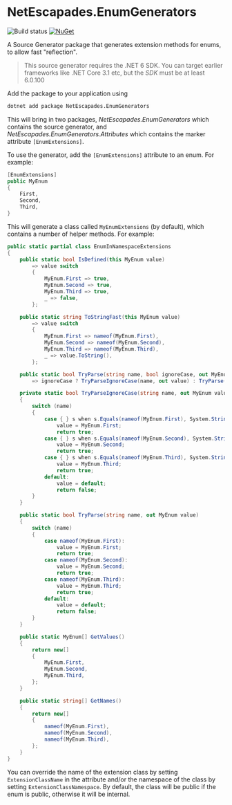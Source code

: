 # NetEscapades.EnumGenerators

![Build status](https://github.com/andrewlock/NetEscapades.EnumGenerators/actions/workflows/BuildAndPack.yml/badge.svg)
[![NuGet](https://img.shields.io/nuget/v/NetEscapades.EnumGenerators.svg)](https://www.nuget.org/packages/NetEscapades.EnumGenerators/)

A Source Generator package that generates extension methods for enums, to allow fast "reflection".

> This source generator requires the .NET 6 SDK. You can target earlier frameworks like .NET Core 3.1 etc, but the _SDK_ must be at least 6.0.100

Add the package to your application using

```bash
dotnet add package NetEscapades.EnumGenerators
```

This will bring in two packages, _NetEscapades.EnumGenerators_ which contains the source generator, and _NetEscapades.EnumGenerators.Attributes_ which contains the marker attribute `[EnumExtensions]`. 

To use the generator, add the `[EnumExtensions]` attribute to an enum. For example:

```csharp
[EnumExtensions]
public MyEnum
{
    First,
    Second,
    Third,
}
```

This will generate a class called `MyEnumExtensions` (by default), which contains a number of helper methods. For example:

```csharp
public static partial class EnumInNamespaceExtensions
{
    public static bool IsDefined(this MyEnum value)
        => value switch
        {
            MyEnum.First => true,
            MyEnum.Second => true,
            MyEnum.Third => true,
            _ => false,
        };

    public static string ToStringFast(this MyEnum value)
        => value switch
        {
            MyEnum.First => nameof(MyEnum.First),
            MyEnum.Second => nameof(MyEnum.Second),
            MyEnum.Third => nameof(MyEnum.Third),
            _ => value.ToString(),
        };

    public static bool TryParse(string name, bool ignoreCase, out MyEnum value)
        => ignoreCase ? TryParseIgnoreCase(name, out value) : TryParse(name, out value);

    private static bool TryParseIgnoreCase(string name, out MyEnum value)
    {
        switch (name)
        {
            case { } s when s.Equals(nameof(MyEnum.First), System.StringComparison.OrdinalIgnoreCase):
                value = MyEnum.First;
                return true;
            case { } s when s.Equals(nameof(MyEnum.Second), System.StringComparison.OrdinalIgnoreCase):
                value = MyEnum.Second;
                return true;
            case { } s when s.Equals(nameof(MyEnum.Third), System.StringComparison.OrdinalIgnoreCase):
                value = MyEnum.Third;
                return true;
            default:
                value = default;
                return false;
        }
    }

    public static bool TryParse(string name, out MyEnum value)
    {
        switch (name)
        {
            case nameof(MyEnum.First):
                value = MyEnum.First;
                return true;
            case nameof(MyEnum.Second):
                value = MyEnum.Second;
                return true;
            case nameof(MyEnum.Third):
                value = MyEnum.Third;
                return true;
            default:
                value = default;
                return false;
        }
    }

    public static MyEnum[] GetValues()
    {
        return new[]
        {
            MyEnum.First,
            MyEnum.Second,
            MyEnum.Third,
        };
    }

    public static string[] GetNames()
    {
        return new[]
        {
            nameof(MyEnum.First),
            nameof(MyEnum.Second),
            nameof(MyEnum.Third),
        };
    }
}
```

You can override the name of the extension class by setting `ExtensionClassName` in the attribute and/or the namespace of the class by setting `ExtensionClassNamespace`. By default, the class will be public if the enum is public, otherwise it will be internal.